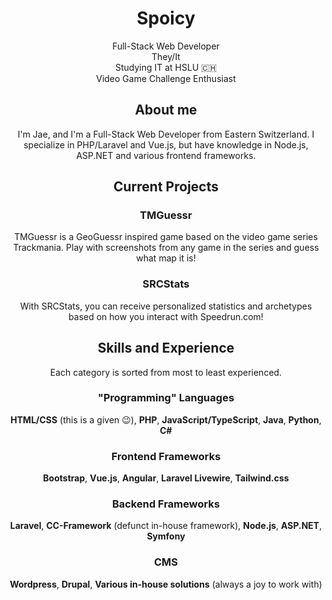 # <h1 align="center"> Spoicy </h1>
<div align="center"> Full-Stack Web Developer </div>
<div align="center"> They/It </div>
<div align="center"> Studying IT at HSLU 🇨🇭 </div>
<div align="center"> Video Game Challenge Enthusiast </div>

## <div align="center"> About me </div>
<div align="center"> I'm Jae, and I'm a Full-Stack Web Developer from Eastern Switzerland. I specialize in PHP/Laravel and Vue.js, but have knowledge in Node.js, ASP.NET and various frontend frameworks. </div>

## <div align="center"> Current Projects </div>
### <div align="center"> <b>TMGuessr</b> </div>
<div align="center"> TMGuessr is a GeoGuessr inspired game based on the video game series Trackmania. Play with screenshots from any game in the series and guess what map it is! </div>

### <div align="center"> <b>SRCStats</b> </div>
<div align="center"> With SRCStats, you can receive personalized statistics and archetypes based on how you interact with Speedrun.com! </div>

## <div align="center"> Skills and Experience </div>
<!-- Change to something better with icons or sth idk -->
<div align="center"> Each category is sorted from most to least experienced. </div>

### <div align="center"> <b>"Programming" Languages</b> </div>
<div align="center"> <b>HTML/CSS</b> (this is a given 😉), <b>PHP</b>, <b>JavaScript/TypeScript</b>, <b>Java</b>, <b>Python</b>, <b>C#</b> </div>

### <div align="center"> <b>Frontend Frameworks</b> </div>
<div align="center"> <b>Bootstrap</b>, <b>Vue.js</b>, <b>Angular</b>, <b>Laravel Livewire</b>, <b>Tailwind.css</b> </div>

### <div align="center"> <b>Backend Frameworks</b> </div>
<div align="center"> <b>Laravel</b>, <b>CC-Framework</b> (defunct in-house framework), <b>Node.js</b>, <b>ASP.NET</b>, <b>Symfony</b> </div>

### <div align="center"> <b>CMS</b> </div>
<div align="center"> <b>Wordpress</b>, <b>Drupal</b>, <b>Various in-house solutions</b> (always a joy to work with) </div>
